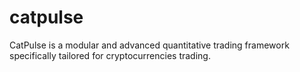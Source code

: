 # catpulse
CatPulse is a modular and advanced quantitative trading framework specifically tailored for cryptocurrencies trading.
